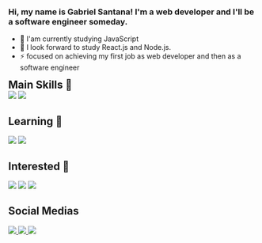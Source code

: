 ### Hi, my name is Gabriel Santana! I'm a web developer and I'll be a software engineer someday.

- 🔭 I'am currently studying JavaScript
- 🌱 I look forward to study React.js and Node.js. 
- ⚡ focused on achieving my first job as web developer and then as a software engineer

<div id="main-skills">
   <h2 style="margin: 0 auto;">Main Skills &#128640;</h2>
   <img src="https://cdn.jsdelivr.net/gh/devicons/devicon/icons/html5/html5-original.svg" />
   <img src="https://cdn.jsdelivr.net/gh/devicons/devicon/icons/css3/css3-original.svg" />
</div>

<div id="social-medias">
  <h2>Learning &#128214;</h2>
   <img src="https://cdn.jsdelivr.net/gh/devicons/devicon/icons/javascript/javascript-original.svg" />
   <img src="https://cdn.jsdelivr.net/gh/devicons/devicon/icons/git/git-original.svg" />
</div>

<div id="interested">
  <h2>Interested &#128064;</h2>
  <img src="https://cdn.jsdelivr.net/gh/devicons/devicon/icons/react/react-original.svg" />
  <img src="https://cdn.jsdelivr.net/gh/devicons/devicon/icons/nodejs/nodejs-original.svg" />
  <img src="https://cdn.jsdelivr.net/gh/devicons/devicon/icons/python/python-original.svg" />

</div>

<div>
  <h2>Social Medias</h2>
  <a href="https://www.linkedin.com/in/gabriel-santana-62b617202/"> 
      <img src="https://img.shields.io/badge/LinkedIn-0077B5?style=for-the-badge&logo=linkedin&logoColor=white"/> 
  </a>

  <a href="https://wa.me/+5511984970089"> 
      <img src="https://img.shields.io/badge/WhatsApp-25D366?style=for-the-badge&logo=whatsapp&logoColor=white"/>   
  </a>
  <a href = "mailto:gabrielsouzasantana2@gmail.com">
    <img src="https://img.shields.io/badge/-Gmail-%23333?style=for-the-badge&logo=gmail&logoColor=white" target="_blank">
  </a>
</div>






